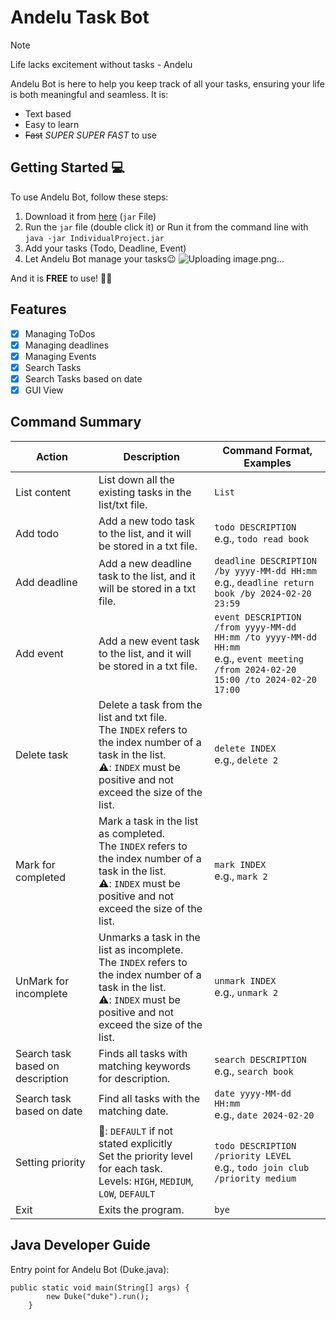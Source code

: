 # Andelu Task Bot
> [!NOTE]
> Life lacks excitement without tasks - Andelu

Andelu Bot is here to help you keep track of all your tasks, ensuring your life is both meaningful and seamless.
It is:

- Text based
- Easy to learn 
- ~~Fast~~ _SUPER SUPER FAST_ to use

## Getting Started 💻

To use  Andelu Bot, follow these steps:

1. Download it from [here](https://github.com/AndrewOng2066/ip/releases/tag/A-Jar) (`jar` File)
2. Run the `jar` file (double click it) or Run it from the command line with `java -jar IndividualProject.jar`
3. Add your tasks (Todo, Deadline, Event)
4. Let Andelu Bot manage your tasks😉
![Uploading image.png…]()

And it is **FREE** to use! 🚫💵

## Features

- [x] Managing ToDos
- [x] Managing deadlines 
- [x] Managing Events
- [x] Search Tasks
- [x] Search Tasks based on date
- [x] GUI View

## Command Summary
| Action | Description | Command Format, Examples |
| --- | --- | --- | 
| List content | List down all the existing tasks in the list/txt file. | `List` |
| Add todo | Add a new todo task to the list, and it will be stored in a txt file. | `todo DESCRIPTION` <br>e.g., `todo read book` |
| Add deadline | Add a new deadline task to the list, and it will be stored in a txt file. | `deadline DESCRIPTION /by yyyy-MM-dd HH:mm` <br>e.g., `deadline return book /by 2024-02-20 23:59` | 
| Add event | Add a new event task to the list, and it will be stored in a txt file. | `event DESCRIPTION /from yyyy-MM-dd HH:mm /to yyyy-MM-dd HH:mm` <br>e.g., `event meeting /from 2024-02-20 15:00 /to 2024-02-20 17:00` |
| Delete task | Delete a task from the list and txt file. <br>The `INDEX` refers to the index number of a task in the list. <br>⚠️: `INDEX` must be positive and not exceed the size of the list. | `delete INDEX` <br>e.g., `delete 2` |
| Mark for completed | Mark a task in the list as completed. <br>The `INDEX` refers to the index number of a task in the list. <br>⚠️: `INDEX` must be positive and not exceed the size of the list. | `mark INDEX` <br>e.g., `mark 2` |
| UnMark for incomplete | Unmarks a task in the list as incomplete.<br>The `INDEX` refers to the index number of a task in the list.  <br> ⚠️: `INDEX` must be positive and not exceed the size of the list. | `unmark INDEX` <br>e.g., `unmark 2` |
| Search task based on description | Finds all tasks with matching keywords for description. | `search DESCRIPTION` <br>e.g., `search book` |
| Search task based on date | Find all tasks with the matching date. | `date yyyy-MM-dd HH:mm` <br>e.g., `date 2024-02-20` |
| Setting priority | 📝: `DEFAULT` if not stated explicitly <br> Set the priority level for each task. <br> Levels: `HIGH`, `MEDIUM`, `LOW`, `DEFAULT` | `todo DESCRIPTION /priority LEVEL` <br>e.g., `todo join club /priority medium` |
| Exit | Exits the program. | `bye` |


## Java Developer Guide
Entry point for Andelu Bot (Duke.java):
```
public static void main(String[] args) {
        new Duke("duke").run();
    }
```
